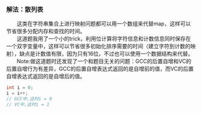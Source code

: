 ### 解法：散列表
&emsp;&emsp;这类在字符串集合上进行映射问题都可以用一个数组来代替map，这样可以节省很多分配内存和查找的时间。  
&emsp;&emsp;这道题我用了一个小的trick，利用位计算将字符信息和计数信息同时保存在一个双字变量中，这样可以节省很多初始化排序需要的时间（建立字符到计数的映射），缺点是计数值有限，因为只有16位，不过也可以使用一个数据结构来代替。  
&emsp;&emsp;Note:做这道题时还发现了一个和题目无关的问题：GCC的后置自增和VC的后置自增行为有差异，GCC的后置自增表达式返回的是自增前的值，而VC的后置自增表达式返回的是自增后的值。
```cpp
int i = 0;
i = i++;
// GCC中,这时i = 0
// VC中,这时i = 1
```